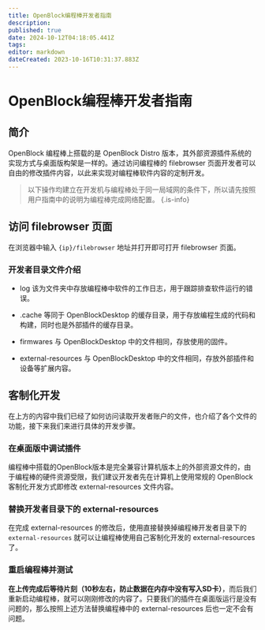 ```yaml
---
title: OpenBlock编程棒开发者指南
description: 
published: true
date: 2024-10-12T04:18:05.441Z
tags: 
editor: markdown
dateCreated: 2023-10-16T10:31:37.883Z
---
```


# OpenBlock编程棒开发者指南

## 简介

OpenBlock 编程棒上搭载的是 OpenBlock Distro 版本，其外部资源插件系统的实现方式与桌面版构架是一样的。通过访问编程棒的 filebrowser 页面开发者可以自由的修改插件内容，以此来实现对编程棒软件内容的定制开发。

> 以下操作均建立在开发机与编程棒处于同一局域网的条件下，所以请先按照用户指南中的说明为编程棒完成网络配置。
{.is-info}

## 访问 filebrowser 页面

在浏览器中输入 `{ip}/filebrowser` 地址并打开即可打开 filebrowser 页面。

### 开发者目录文件介绍

- log 
	该为文件夹中存放编程棒中软件的工作日志，用于跟踪排查软件运行的错误。

- .cache
	等同于 OpenBlockDesktop 的缓存目录，用于存放编程生成的代码和构建，同时也是外部插件的缓存目录。

- firmwares
	与 OpenBlockDesktop 中的文件相同，存放使用的固件。
  
- external-resources
	与 OpenBlockDesktop 中的文件相同，存放外部插件和设备等扩展内容。

## 客制化开发

在上方的内容中我们已经了如何访问读取开发者账户的文件，也介绍了各个文件的功能，接下来我们来进行具体的开发步骤。

### 在桌面版中调试插件

编程棒中搭载的OpenBlock版本是完全兼容计算机版本上的外部资源文件的，由于编程棒的硬件资源受限，我们建议开发者先在计算机上使用常规的 OpenBlock 客制化开发方式即修改 external-resources 文件内容。

### 替换开发者目录下的 external-resources

在完成 external-resources 的修改后，使用直接替换掉编程棒开发者目录下的 `external-resources` 就可以让编程棒使用自己客制化开发的 external-resources 了。

### 重启编程棒并测试

**在上传完成后等待片刻（10秒左右，防止数据在内存中没有写入SD卡）**，而后我们重新启动编程棒，就可以刚刚修改的内容了。只要我们的插件在桌面版运行是没有问题的，那么按照上述方法替换编程棒中的 external-resources 后也一定不会有问题。
